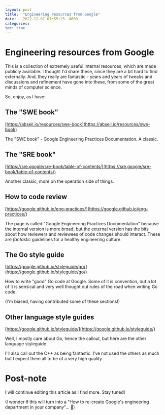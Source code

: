 ```yaml
---
layout: post
title:  "Engineering resources from Google"
date:   2022-12-07 01:55:23 -0600
categories: 
toc: true
---
```


# Engineering resources from Google

This is a collection of extremely useful internal resources, which are made
publicly available. I thought I'd share these, since they are a bit hard to find
externally. And, they really are fantastic - years and years of tweaks and
discussions and refinement have gone into these, from some of the great minds
of computer science.

So, enjoy, as I have:

## The "SWE book"

[https://abseil.io/resources/swe-book](https://abseil.io/resources/swe-book)

The "SWE book" - Google Engineering Practices Documentation. A classic.

## The "SRE book"

[https://sre.google/sre-book/table-of-contents/](https://sre.google/sre-book/table-of-contents/)

Another classic, more on the operation side of things.

## How to code review

[https://google.github.io/eng-practices/](https://google.github.io/eng-practices/)

The page is called "Google Engineering Practices Documentation" because the
internal version is more broad, but the external version has the bits about how
reviewers and reviewees of code changes should interact. These are _fantastic_
guidelines for a healthy engineering culture.

## The Go style guide

[https://google.github.io/styleguide/go/](https://google.github.io/styleguide/go/)

How to write "good" Go code at Google. Some of it is convention, but a lot of it
is sensical and very well thought out rules of the road when writing Go code.

(I'm biased, having contributed some of these sections!)

## Other language style guides

[https://google.github.io/styleguide/](https://google.github.io/styleguide/)

Well, I mostly care about Go, hence the callout, but here are the other language
styleguide.

I'll also call out the C++ as being fantastic. I've not used the others as much
but I expect them all to be of a very high quality.

# Post-note

I will continue editing this article as I find more. Stay tuned!

(I wonder if this will turn into a "How to re-create Google's engineering department in your company"... 🤔)